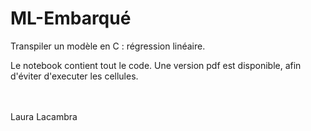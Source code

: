 # ML-Embarqué
Transpiler un modèle en C : régression linéaire.

Le notebook contient tout le code.
Une version pdf est disponible, afin d'éviter d'executer les cellules.


<br><br>
Laura Lacambra
